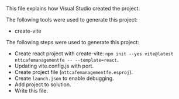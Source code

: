 This file explains how Visual Studio created the project.

The following tools were used to generate this project:
- create-vite

The following steps were used to generate this project:
- Create react project with create-vite: `npm init --yes vite@latest nttcafemanagementfe -- --template=react`.
- Updating vite.config.js with port.
- Create project file (`nttcafemanagementfe.esproj`).
- Create `launch.json` to enable debugging.
- Add project to solution.
- Write this file.
